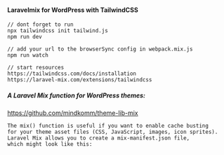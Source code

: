 #### Laravelmix for WordPress with TailwindCSS

    // dont forget to run
    npx tailwindcss init tailwind.js
    npm run dev

    // add your url to the browserSync config in webpack.mix.js
    npm run watch

    // start resources
    https://tailwindcss.com/docs/installation
    https://laravel-mix.com/extensions/tailwindcss

##### A Laravel Mix function for WordPress themes:
https://github.com/mindkomm/theme-lib-mix
    
    The mix() function is useful if you want to enable cache busting 
    for your theme asset files (CSS, JavaScript, images, icon sprites). 
    Laravel Mix allows you to create a mix-manifest.json file,
    which might look like this:


    
